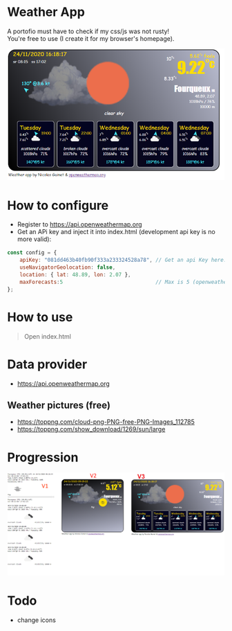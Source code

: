 # Weather App

A portofio must have to check if my css/js was not rusty!  
You're free to use (I create it for my browser's homepage).

![app's screenshoot](app.png)

# How to configure
- Register to https://api.openweathermap.org  
- Get an APi key and inject it into index.html (development api key is no more valid):

```js
const config = {
	apiKey: "081dd463b40fb90f333a233324528a78", // Get an api Key here: https://api.openweathermap.org
	useNavigatorGeolocation: false,
	location: { lat: 48.89, lon: 2.07 },
	maxForecasts:5								// Max is 5 (openweathermap free plan) 
};
```

# How to use
>Open index.html

# Data provider
- https://api.openweathermap.org

## Weather pictures (free)
- https://toppng.com/cloud-png-PNG-free-PNG-Images_112785
- https://toppng.com/show_download/1269/sun/large

# Progression
![app's screenshoot](progression.png)

# Todo
- change icons
